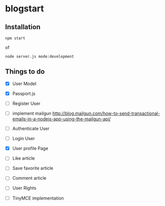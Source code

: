 # blogstart
## Installation

    npm start
    
of

    node server.js mode:development

## Things to do

* [x] User Model
* [x] Passport.js
* [ ] Register User
* [ ] implement mailgun http://blog.mailgun.com/how-to-send-transactional-emails-in-a-nodejs-app-using-the-mailgun-api/
* [ ] Authenticate User
* [ ] Login User
* [x] User profile Page
* [ ] Like article
* [ ] Save favorite article
* [ ] Comment article
* [ ] User Rights
* [ ] TinyMCE implementation

